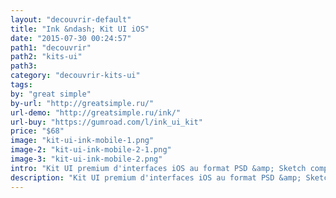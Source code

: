 ```yaml
---
layout: "decouvrir-default"
title: "Ink &ndash; Kit UI iOS"
date: "2015-07-30 00:24:57"
path1: "decouvrir"
path2: "kits-ui"
path3:
category: "decouvrir-kits-ui"
tags:
by: "great simple"
by-url: "http://greatsimple.ru/"
url-demo: "http://greatsimple.ru/ink/"
url-buy: "https://gumroad.com/l/ink_ui_kit"
price: "$68"
image: "kit-ui-ink-mobile-1.png"
image-2: "kit-ui-ink-mobile-2-1.png"
image-3: "kit-ui-ink-mobile-2.png"
intro: "Kit UI premium d'interfaces iOS au format PSD &amp; Sketch comprenant plus de 150 écrans différents répartis en 7 catégories (social, ecommerce, onboarding, etc.). Vous y trouverez certainement votre bonheur en tant que designer. Chaque écran est entièrement modifiable en fonction de vos besoins dans un bel écrin Retina."
description: "Kit UI premium d'interfaces iOS au format PSD &amp; Sketch comprenant plus de 150 écrans différents répartis en 7 catégories."
---
```


